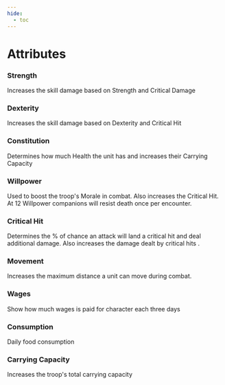```yaml
---
hide:
  - toc
---
```


# Attributes

### Strength
Increases the skill damage based on Strength and Critical Damage 

### Dexterity
Increases the skill damage based on Dexterity and Critical Hit 

### Constitution
Determines how much Health the unit has and increases their Carrying Capacity 

### Willpower
Used to boost the troop's Morale in combat. Also increases the Critical Hit. At 12 Willpower companions will resist death once per encounter.

### Critical Hit
Determines the % of chance an attack will land a critical hit and deal additional damage. Also increases the damage dealt by critical hits .

### Movement
Increases the maximum distance a unit can move during combat.

### Wages
Show how much wages is paid for character each three days 

### Consumption
Daily food consumption 

### Carrying Capacity
Increases the troop's total carrying capacity
